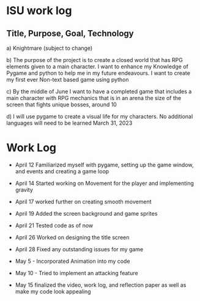 # ISU work  log

## Title, Purpose, Goal, Technology

a) Knightmare (subject to change)

b) The purpose of the project is to create a closed world that has RPG elements given to a main character. I want to enhance my Knowledge of Pygame and        python to help me in my future endeavours. I want to create my first ever Non-text based game using python 

c) By the middle of June I want to have a completed game that includes a main character with RPG mechanics that is in an arena the size of the screen that fights unique bosses, around 10

d) I will use pygame to create a visual life for my characters. No additional languages will need to be learned March 31, 2023


# Work Log

- April 12 Familiarized myself with pygame, setting up the game window, and events and creating a game loop

- April 14 Started working on Movement for the player and implementing gravity

- April 17 worked further on creating smooth movement

- April 19 Added the screen background and game sprites

- April 21 Tested code as of now

- April 26 Worked on designing the title screen

- April 28 Fixed any outstanding issues for my game

- May 5 - Incorporated Animation into my code

- May 10 - Tried to implement an attacking feature

- May 15 finalized the video, work log, and reflection paper as well as make my code look appealing


